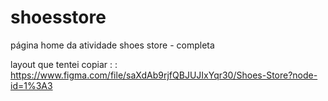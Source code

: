 # shoesstore
página home da atividade shoes store - completa

layout que tentei copiar : : 
https://www.figma.com/file/saXdAb9rjfQBJUJIxYqr30/Shoes-Store?node-id=1%3A3
